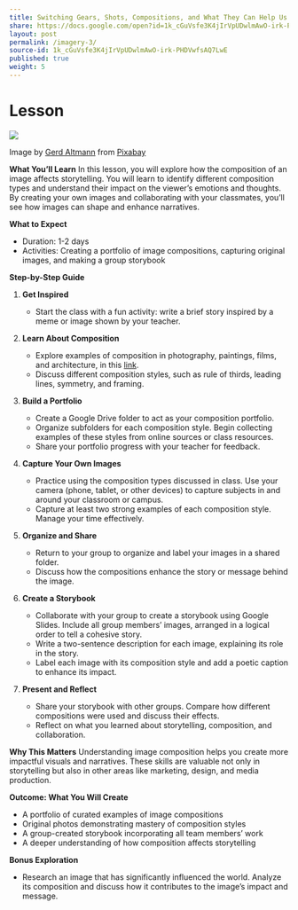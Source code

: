 ```yaml
---
title: Switching Gears, Shots, Compositions, and What They Can Help Us Say - Student
share: https://docs.google.com/open?id=1k_cGuVsfe3K4jIrVpUDwlmAwO-irk-PHDVwfsAQ7LwE
layout: post
permalink: /imagery-3/
source-id: 1k_cGuVsfe3K4jIrVpUDwlmAwO-irk-PHDVwfsAQ7LwE
published: true
weight: 5
---
```

# Lesson

<!--StartFragment-->

![](/images/uploads/photographer-6780689_640.jpg)

Image by <a href="https://pixabay.com/users/geralt-9301/?utm_source=link-attribution&utm_medium=referral&utm_campaign=image&utm_content=6780689">Gerd Altmann</a> from <a href="https://pixabay.com//?utm_source=link-attribution&utm_medium=referral&utm_campaign=image&utm_content=6780689">Pixabay</a>

**What You’ll Learn** In this lesson, you will explore how the composition of an image affects storytelling. You will learn to identify different composition types and understand their impact on the viewer’s emotions and thoughts. By creating your own images and collaborating with your classmates, you’ll see how images can shape and enhance narratives.

**What to Expect**

* Duration: 1-2 days
* Activities: Creating a portfolio of image compositions, capturing original images, and making a group storybook

**Step-by-Step Guide**

1. **Get Inspired**

   * Start the class with a fun activity: write a brief story inspired by a meme or image shown by your teacher.
2. **Learn About Composition**

   * Explore examples of composition in photography, paintings, films, and architecture, in this [link](https://nofilmschool.com/2015/09/9-composition-techniques-make-images-eye-catching-biological-level). 
   * Discuss different composition styles, such as rule of thirds, leading lines, symmetry, and framing.
3. **Build a Portfolio**

   * Create a Google Drive folder to act as your composition portfolio.
   * Organize subfolders for each composition style. Begin collecting examples of these styles from online sources or class resources.
   * Share your portfolio progress with your teacher for feedback.
4. **Capture Your Own Images**

   * Practice using the composition types discussed in class. Use your camera (phone, tablet, or other devices) to capture subjects in and around your classroom or campus.
   * Capture at least two strong examples of each composition style. Manage your time effectively.
5. **Organize and Share**

   * Return to your group to organize and label your images in a shared folder.
   * Discuss how the compositions enhance the story or message behind the image.
6. **Create a Storybook**

   * Collaborate with your group to create a storybook using Google Slides. Include all group members’ images, arranged in a logical order to tell a cohesive story.
   * Write a two-sentence description for each image, explaining its role in the story.
   * Label each image with its composition style and add a poetic caption to enhance its impact.
7. **Present and Reflect**

   * Share your storybook with other groups. Compare how different compositions were used and discuss their effects.
   * Reflect on what you learned about storytelling, composition, and collaboration.

**Why This Matters** Understanding image composition helps you create more impactful visuals and narratives. These skills are valuable not only in storytelling but also in other areas like marketing, design, and media production.

**Outcome: What You Will Create**

* A portfolio of curated examples of image compositions
* Original photos demonstrating mastery of composition styles
* A group-created storybook incorporating all team members’ work
* A deeper understanding of how composition affects storytelling

**Bonus Exploration**

* Research an image that has significantly influenced the world. Analyze its composition and discuss how it contributes to the image’s impact and message.

<!--EndFragment-->